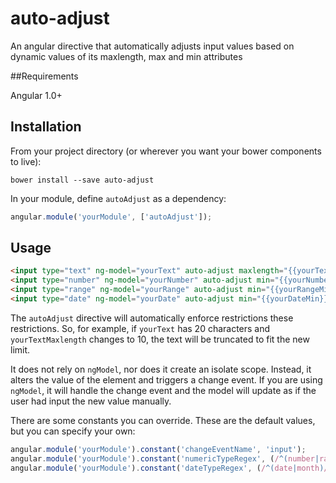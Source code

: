 auto-adjust
===========

An angular directive that automatically adjusts input values based on dynamic values of its maxlength, max and min attributes

##Requirements

Angular 1.0+

## Installation

From your project directory (or wherever you want your bower components to live):

```shell
bower install --save auto-adjust
```

In your module, define `autoAdjust` as a dependency:

```javascript
angular.module('yourModule', ['autoAdjust']);
```

## Usage

```html
<input type="text" ng-model="yourText" auto-adjust maxlength="{{yourTextMaxlength}}">
<input type="number" ng-model="yourNumber" auto-adjust min="{{yourNumberMin}}" max="{{yourNumberMax}}">
<input type="range" ng-model="yourRange" auto-adjust min="{{yourRangeMin}}" max="{{yourRangeMax}}">
<input type="date" ng-model="yourDate" auto-adjust min="{{yourDateMin}}" max="{{yourDateMax}}">
```

The `autoAdjust` directive will automatically enforce restrictions these restrictions. So, for example, if `yourText` has 20 characters and `yourTextMaxlength` changes to 10, the text will be truncated to fit the new limit.

It does not rely on `ngModel`, nor does it create an isolate scope. Instead, it alters the value of the element and triggers a change event. If you are using `ngModel`, it will handle the change event and the model will update as if the user had input the new value manually.

There are some constants you can override. These are the default values, but you can specify your own:

```javascript
angular.module('yourModule').constant('changeEventName', 'input');
angular.module('yourModule').constant('numericTypeRegex', (/^(number|range)/));
angular.module('yourModule').constant('dateTypeRegex', (/^(date|month)/));
```
